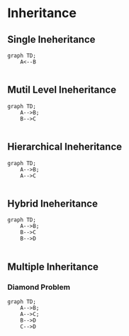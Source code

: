# Inheritance

 ## Single Ineheritance

```mermaid
graph TD;
    A<--B
    
```

## Mutil Level Ineheritance

```mermaid
graph TD;
    A-->B;
    B-->C
    
```

## Hierarchical  Ineheritance

```mermaid
graph TD;
    A-->B;
    A-->C
    
```
## Hybrid  Ineheritance
```mermaid
graph TD;
    A-->B;
    B-->C
    B-->D
    
```
## Multiple Inheritance
### Diamond Problem
```mermaid
graph TD;
    A-->B;
    A-->C;
    B-->D
    C-->D
    
```


